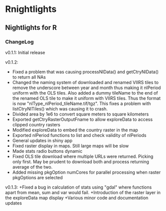 # Rnightlights

## Nightlights for R

### ChangeLog
v0.1.1:
Initial release

v0.1.2:
+ Fixed a problem that was causing processNlData() and getCtryNlData() to return all NAs
+ Changed the naming system of downloaded and renamed VIIRS tiles to remove the underscore between year and month thus making it nlPeriod uniform with the OLS tiles. Also added a dummy tileName to the end of the renamed OLS tile to make it uniform with VIIRS tiles. Thus the format is now "nlType_nlPeriod_tileName.tif/tgz". This fixes a problem with listCtryNlTiles() which was causing it to crash.
+ Divided area by 1e6 to convert square meters to square kilometers
+ Exported getCtryRasterOutputFname to allow exploreData to access clipped country rasters
+ Modified exploreData to embed the country raster in the map
+ Exported nlPeriod functions to list and check validity of nlPeriods
+ General updates in shiny app
+ Fixed raster display in maps. Still large maps will be slow
+ Made stats radio buttons dynamic
+ Fixed OLS tile download where multiple URLs were returned. Picking only first. May be prudent to download both and process returning average of the two.
+ Added missing pkgOption numCores for parallel processing when raster pkgOptions are selected

v0.1.3:
+Fixed a bug in calculation of stats using "gdal" where functions apart from mean, sum and var would fail.
+Introduction of the raster layer in the exploreData map display
+Various minor code and documentation updates